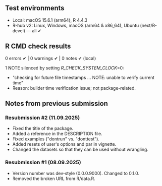 ## Test environments

- Local: macOS 15.6.1 (arm64), R 4.4.3
- R-hub v2: Linux, Windows, macOS (arm64 & x86_64), Ubuntu (next/R-devel) — all ✔

## R CMD check results

0 errors ✔ | 0 warnings ✔ | 0 notes ✔ (local)

1 NOTE silenced by setting _R_CHECK_SYSTEM_CLOCK_=0:
- "checking for future file timestamps ... NOTE: unable to verify current time"
- Reason: builder time verification issue; not package-related.

## Notes from previous submission

### Resubmission #2 (11.09.2025)

- Fixed the title of the package.
- Added a reference in the DESCRIPTION file.
- Fixed examples ("dontrun" vs. "donttest").
- Added resets of user's options and par in vignette.
- Changed the datasets so that they can be used without wrangling.

### Resubmission #1 (08.09.2025)

- Version number was dev-style (0.0.0.9000). Changed to 0.1.0.
- Removed the broken URL from R/data.R.
